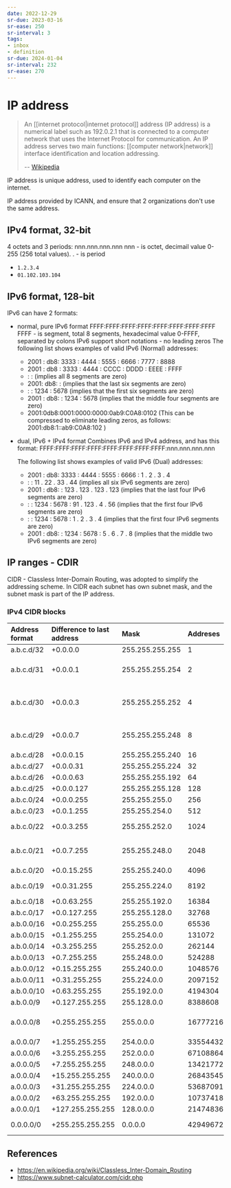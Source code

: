 ```yaml
---
date: 2022-12-29
sr-due: 2023-03-16
sr-ease: 250
sr-interval: 3
tags:
- inbox
- definition
sr-due: 2024-01-04
sr-interval: 232
sr-ease: 270
---
```


# IP address

> An [[internet protocol|internet protocol]] address (IP address)
> is a numerical label such as 192.0.2.1 that is connected to a computer network
> that uses the Internet Protocol for communication. An IP address serves two
> main functions: [[computer network|network]] interface
> identification and location addressing.
>
> -- [Wikipedia](https://en.wikipedia.org/wiki/IP_address)
>
IP address is unique address, used to identify each computer on the internet.

IP address provided by ICANN, and ensure that 2 organizations don't use the same
address.

## IPv4 format, 32-bit

4 octets and 3 periods: nnn.nnn.nnn.nnn nnn - is octet, decimail value 0-255
(256 total values). . - is period

- `1.2.3.4`
- `01.102.103.104`

## IPv6 format, 128-bit

IPv6 can have 2 formats:

- normal, pure IPv6 format FFFF:FFFF:FFFF:FFFF:FFFF:FFFF:FFFF:FFFF FFFF - is
  segment, total 8 segments, hexadecimal value 0-FFFF, separated by colons IPv6
  support short notations - no leading zeros The following list shows examples
  of valid IPv6 (Normal) addresses:
  - 2001 : db8: 3333 : 4444 : 5555 : 6666 : 7777 : 8888
  - 2001 : db8 : 3333 : 4444 : CCCC : DDDD : EEEE : FFFF
  - : : (implies all 8 segments are zero)
  - 2001: db8: : (implies that the last six segments are zero)
  - : : 1234 : 5678 (implies that the first six segments are zero)
  - 2001 : db8: : 1234 : 5678 (implies that the middle four segments are zero)
  - 2001:0db8:0001:0000:0000:0ab9:C0A8:0102 (This can be compressed to eliminate
    leading zeros, as follows: 2001:db8:1::ab9:C0A8:102 )
- dual, IPv6 + IPv4 format Combines IPv6 and IPv4 address, and has this format:
  FFFF:FFFF:FFFF:FFFF:FFFF:FFFF:FFFF:FFFF:nnn.nnn.nnn.nnn

  The following list shows examples of valid IPv6 (Dual) addresses:

  - 2001 : db8: 3333 : 4444 : 5555 : 6666 : 1 . 2 . 3 . 4
  - : : 11 . 22 . 33 . 44 (implies all six IPv6 segments are zero)
  - 2001 : db8: : 123 . 123 . 123 . 123 (implies that the last four IPv6
    segments are zero)
  - : : 1234 : 5678 : 91 . 123 . 4 . 56 (implies that the first four IPv6
    segments are zero)
  - : : 1234 : 5678 : 1 . 2 . 3 . 4 (implies that the first four IPv6 segments
    are zero)
  - 2001 : db8: : 1234 : 5678 : 5 . 6 . 7 . 8 (implies that the middle two IPv6
    segments are zero)

## IP ranges - CDIR

CIDR - Classless Inter-Domain Routing, was adopted to simplify the addressing
scheme. In CIDR each subnet has own subnet mask, and the subnet mask is part of
the IP address.

### IPv4 CIDR blocks

| Address format | Difference to last address | Mask            | Addreses   | Typical use                         |
| :------------- | :------------------------- | :-------------- | :--------- | :---------------------------------- |
| a.b.c.d/32     | +0.0.0.0                   | 255.255.255.255 | 1          | Host route                          |
| a.b.c.d/31     | +0.0.0.1                   | 255.255.255.254 | 2          | Point-to-point links (RFC 3021)     |
| a.b.c.d/30     | +0.0.0.3                   | 255.255.255.252 | 4          | Point-to-point links (glue network) |
| a.b.c.d/29     | +0.0.0.7                   | 255.255.255.248 | 8          | Smallest multi-host network         |
| a.b.c.d/28     | +0.0.0.15                  | 255.255.255.240 | 16         | Small LAN                           |
| a.b.c.d/27     | +0.0.0.31                  | 255.255.255.224 | 32         |                                     |
| a.b.c.d/26     | +0.0.0.63                  | 255.255.255.192 | 64         |                                     |
| a.b.c.d/25     | +0.0.0.127                 | 255.255.255.128 | 128        | Large LAN                           |
| a.b.c.0/24     | +0.0.0.255                 | 255.255.255.0   | 256        |                                     |
| a.b.c.0/23     | +0.0.1.255                 | 255.255.254.0   | 512        |                                     |
| a.b.c.0/22     | +0.0.3.255                 | 255.255.252.0   | 1024       | Small business                      |
| a.b.c.0/21     | +0.0.7.255                 | 255.255.248.0   | 2048       | Small ISP/ large business           |
| a.b.c.0/20     | +0.0.15.255                | 255.255.240.0   | 4096       |                                     |
| a.b.c.0/19     | +0.0.31.255                | 255.255.224.0   | 8192       | ISP/ large business                 |
| a.b.c.0/18     | +0.0.63.255                | 255.255.192.0   | 16384      |                                     |
| a.b.c.0/17     | +0.0.127.255               | 255.255.128.0   | 32768      |                                     |
| a.b.0.0/16     | +0.0.255.255               | 255.255.0.0     | 65536      |                                     |
| a.b.0.0/15     | +0.1.255.255               | 255.254.0.0     | 131072     |                                     |
| a.b.0.0/14     | +0.3.255.255               | 255.252.0.0     | 262144     |                                     |
| a.b.0.0/13     | +0.7.255.255               | 255.248.0.0     | 524288     |                                     |
| a.b.0.0/12     | +0.15.255.255              | 255.240.0.0     | 1048576    |                                     |
| a.b.0.0/11     | +0.31.255.255              | 255.224.0.0     | 2097152    |                                     |
| a.b.0.0/10     | +0.63.255.255              | 255.192.0.0     | 4194304    |                                     |
| a.b.0.0/9      | +0.127.255.255             | 255.128.0.0     | 8388608    |                                     |
| a.0.0.0/8      | +0.255.255.255             | 255.0.0.0       | 16777216   | Largest IANA block allocation       |
| a.0.0.0/7      | +1.255.255.255             | 254.0.0.0       | 33554432   |                                     |
| a.0.0.0/6      | +3.255.255.255             | 252.0.0.0       | 67108864   |                                     |
| a.0.0.0/5      | +7.255.255.255             | 248.0.0.0       | 134217728  |                                     |
| a.0.0.0/4      | +15.255.255.255            | 240.0.0.0       | 268435456  |                                     |
| a.0.0.0/3      | +31.255.255.255            | 224.0.0.0       | 536870912  |                                     |
| a.0.0.0/2      | +63.255.255.255            | 192.0.0.0       | 1073741824 |                                     |
| a.0.0.0/1      | +127.255.255.255           | 128.0.0.0       | 2147483648 |                                     |
| 0.0.0.0/0      | +255.255.255.255           | 0.0.0.0         | 4294967296 | Entire IPv4 Internet                |

## References

- https://en.wikipedia.org/wiki/Classless_Inter-Domain_Routing
- https://www.subnet-calculator.com/cidr.php